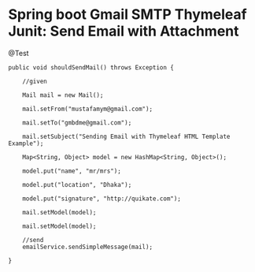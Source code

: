 # Spring boot Gmail SMTP Thymeleaf Junit: Send Email with Attachment 

  @Test
  
    public void shouldSendMail() throws Exception {
    
        //given
        
        Mail mail = new Mail();
        
        mail.setFrom("mustafamym@gmail.com");
        
        mail.setTo("gmbdme@gmail.com");
        
        mail.setSubject("Sending Email with Thymeleaf HTML Template Example");

        Map<String, Object> model = new HashMap<String, Object>();
        
        model.put("name", "mr/mrs");
        
        model.put("location", "Dhaka");
        
        model.put("signature", "http://quikate.com");
        
        mail.setModel(model);
        
        mail.setModel(model);
        
        //send 
        emailService.sendSimpleMessage(mail);

    }
